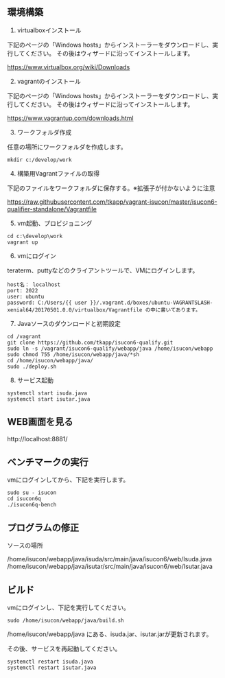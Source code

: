## 環境構築

1. virtualboxインストール

下記のページの「Windows hosts」からインストーラーをダウンロードし、実行してください。
その後はウィザードに沿ってインストールします。

https://www.virtualbox.org/wiki/Downloads


2. vagrantのインストール

下記のページの「Windows hosts」からインストーラーをダウンロードし、実行してください。
その後はウィザードに沿ってインストールします。


https://www.vagrantup.com/downloads.html


3. ワークフォルダ作成

任意の場所にワークフォルダを作成します。

````cmd:
mkdir c:/develop/work
````


4. 構築用Vagrantファイルの取得


下記のファイルをワークフォルダに保存する。※拡張子が付かないように注意

https://raw.githubusercontent.com/tkapp/vagrant-isucon/master/isucon6-qualifier-standalone/Vagrantfile


5. vm起動、プロビジョニング

````
cd c:\develop\work
vagrant up
````

6. vmにログイン

teraterm、puttyなどのクライアントツールで、VMにログインします。

```
host名： localhost
port: 2022
user: ubuntu
password: C:/Users/{{ user }}/.vagrant.d/boxes/ubuntu-VAGRANTSLASH-xenial64/20170501.0.0/virtualbox/Vagrantfile の中に書いてあります。
```

7. Javaソースのダウンロードと初期設定

````
cd /vagrant
git clone https://github.com/tkapp/isucon6-qualify.git
sudo ln -s /vagrant/isucon6-qualify/webapp/java /home/isucon/webapp
sudo chmod 755 /home/isucon/webapp/java/*sh
cd /home/isucon/webapp/java/
sudo ./deploy.sh
````


8. サービス起動

````
systemctl start isuda.java
systemctl start isutar.java
````


## WEB画面を見る

http://localhost:8881/



## ベンチマークの実行

vmにログインしてから、下記を実行します。

````
sudo su - isucon
cd isucon6q
./isucon6q-bench
````

## プログラムの修正

ソースの場所

/home/isucon/webapp/java/isuda/src/main/java/isucon6/web/Isuda.java
/home/isucon/webapp/java/isutar/src/main/java/isucon6/web/Isutar.java


## ビルド

vmにログインし、下記を実行してください。

````
sudo /home/isucon/webapp/java/build.sh
````

/home/isucon/webapp/java にある、isuda.jar、isutar.jarが更新されます。

その後、サービスを再起動してください。

````
systemctl restart isuda.java
systemctl restart isutar.java
````
